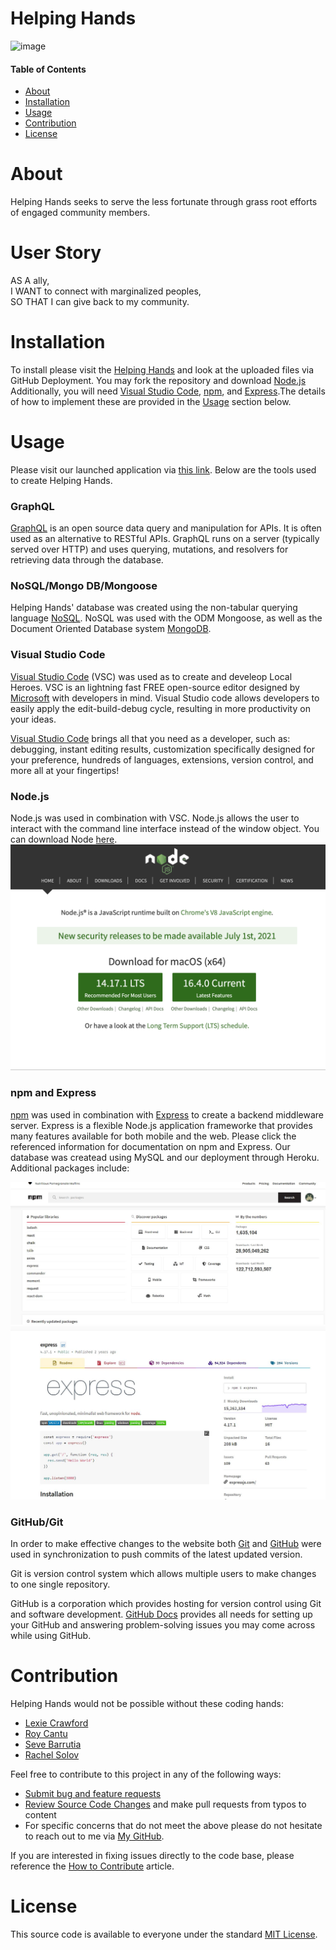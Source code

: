 # Helping Hands
![image](https://user-images.githubusercontent.com/10663977/131276866-fb4b89ed-38b3-4909-9597-8d3805bb68cb.png)

#### Table of Contents

- [About](#About)
- [Installation](#Installation)
- [Usage](#Usage)
- [Contribution](#Contribution)
- [License](#License)

# About
Helping Hands seeks to serve the less fortunate through grass root efforts of engaged community members.

# User Story
AS A ally,<br>
I WANT to connect with marginalized peoples, <br>
SO THAT I can give back to my community.

# Installation
To install please visit the [Helping Hands](https://github.com/r0yster/helping-hands) and look at the uploaded files via GitHub Deployment. You may fork the repository and download [Node.js](https://nodejs.org/en/) Additionally, you will need [Visual Studio Code](https://code.visualstudio.com/), [npm](https://www.npmjs.com/), and [Express](https://www.npmjs.com/package/express).The details of how to implement these are provided in the [Usage](#Usage) section below.

# Usage   
Please visit our launched application via [this link](https://helping-hands-deux.herokuapp.com/). Below are the tools used to create Helping Hands.


### GraphQL
[GraphQL](https://graphql.org/) is an open source data query and manipulation for APIs. It is often used as an alternative to RESTful APIs. GraphQL runs on a server (typically served over HTTP) and uses querying, mutations, and resolvers for retrieving data through the database.



### NoSQL/Mongo DB/Mongoose
Helping Hands' database was created using the non-tabular querying language [NoSQL](https://www.mongodb.com/nosql-explained). NoSQL was used with the ODM Mongoose, as well as the Document Oriented Database system [MongoDB](https://www.mongodb.com/).

### Visual Studio Code
[Visual Studio Code](https://code.visualstudio.com/) (VSC) was used as to create and develeop Local Heroes. VSC is an lightning fast FREE open-source editor designed by [Microsoft](https://www.microsoft.com/en-us/) with developers in mind. Visual Studio code allows developers to easily apply the edit-build-debug cycle, resulting in more productivity on your ideas.

[Visual Studio Code](https://code.visualstudio.com/) brings all that you need as a developer, such as: debugging, instant editing results, customization specifically designed for your preference, hundreds of languages, extensions, version control, and more all at your fingertips!
### Node.js

Node.js was used in combination with VSC. Node.js allows the user to interact with the command line interface instead of the window object. You can download Node [here](https://nodejs.org/en/).
![](Assets/node.jpg)

### npm and Express

[npm](https://www.npmjs.com/package/inquirer) was used in combination with [Express](https://expressjs.com/) to create a backend middleware server. Express is a flexible Node.js application frameworke that provides many features available for both mobile and the web. Please click the referenced information for documentation on npm and Express. Our database was createad using MySQL and our deployment through Heroku. Additional packages include:

![](Assets/npm.JPG)
![](Assets/express.JPG)


### GitHub/Git

In order to make effective changes to the website both [Git](https://gitforwindows.org/) and [GitHub](https://github.com/) were used in synchronization to push commits of the latest updated version.

Git is version control system which allows multiple users to make changes to one single repository.

GitHub is a corporation which provides hosting for version control using Git and software development. [GitHub Docs](https://docs.github.com/en/free-pro-team@latest/github/setting-up-and-managing-your-github-user-account/managing-user-account-settings) provides all needs for setting up your GitHub and answering problem-solving issues you may come across while using GitHub.


# Contribution
Helping Hands would not be possible without these coding hands:

- [Lexie Crawford](https://github.com/lexcraw4d)
- [Roy Cantu](https://github.com/r0yster)
- [Seve Barrutia](https://github.com/SeveBa)
- [Rachel Solov](https://github.com/rsolov23)

Feel free to contribute to this project in any of the following ways:

- [Submit bug and feature requests](https://github.com/r0yster/helping-hands/issues)
- [Review Source Code Changes](https://github.com/r0yster/helping-hands/pulls) and make pull requests from typos to content
- For specific concerns that do not meet the above please do not hesitate to reach out to me via [My GitHub](urlhere).

If you are interested in fixing issues directly to the code base, please reference the [How to Contribute](https://github.com/microsoft/vscode/wiki/How-to-Contribute) article.

# License

This source code is available to everyone under the standard [MIT License](https://github.com/microsoft/vscode/blob/master/LICENSE.txt).


